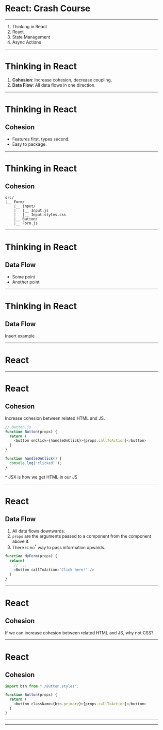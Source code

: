 # React: Crash Course

---

1. Thinking in React
1. React
1. State Management
1. Async Actions

---

# Thinking in React
1. **Cohesion**: Increase cohesion, decrease coupling.
1. **Data Flow**: All data flows in one direction.

---

# Thinking in React
## Cohesion

- Features first, types second.
- Easy to package.

---

# Thinking in React
## Cohesion

```
src/
|__ Form/
    |__ Input/
    |   |__ Input.js
    |   |__ Input.styles.css
    |__ Button/
    |__ Form.js
```

---

# Thinking in React
## Data Flow

- Some point
- Another point

---

# Thinking in React
## Data Flow

Insert example

---

# React

---

# React
## Cohesion

Increase cohesion between related HTML and JS.

```javascript
// Button.js
function Button(props) {
  return (
    <button onClick={handleOnClick}>{props.callToAction}</button>
  )
}

function handleOnClick() {
  console.log('clicked!');
}
```

^ JSX is how we get HTML in our JS

---

# React
## Data Flow

1. All data flows downwards.
1. `props` are the arguments passed to a component from the component above it.
1. There is no<sup>*</sup> way to pass information upwards.

```javascript
function MyForm(props) {
  return(
    // ...
    <Button callToAction="Click here!" />
  )
}
```

---

# React
## Cohesion

If we can increase cohesion between related HTML and JS, why not CSS?

---

# React
## Cohesion

```javascript
import btn from "./Button.styles";

function Button(props) {
  return (
    <button className={btn.primary}>{props.callToAction}</button>
  )
}
```

---


---

